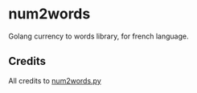 # num2words

Golang currency to words library, for french language.

## Credits

All credits to [num2words.py](https://github.com/savoirfairelinux/num2words)
